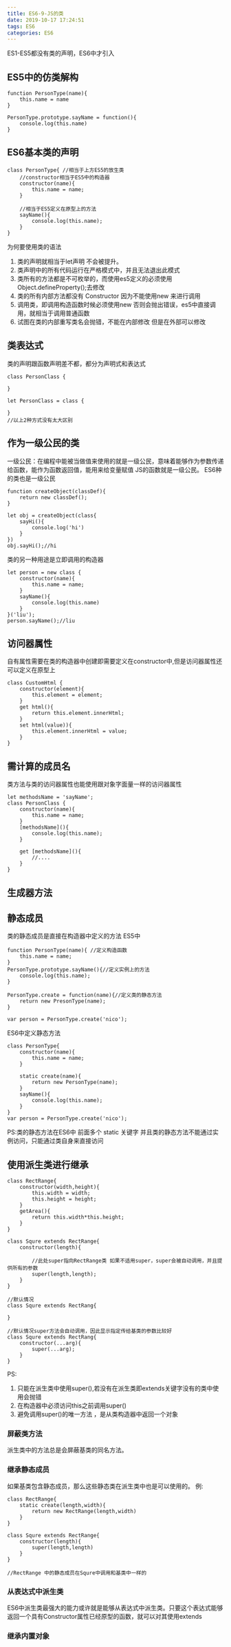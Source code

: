 ```yaml
---
title: ES6-9-JS的类
date: 2019-10-17 17:24:51
tags: ES6
categories: ES6
---
```


ES1-ES5都没有类的声明，ES6中才引入

## ES5中的仿类解构
```
function PersonType(name){
    this.name = name
}

PersonType.prototype.sayName = function(){
    console.log(this.name)
}
```


## ES6基本类的声明
```
class PersonType{ //相当于上方ES5的放生类
    //constructor相当于ES5中的构造器
    constructor(name){
        this.name = name;
    }

    //相当于ES5定义在原型上的方法
    sayName(){
        console.log(this.name);
    }
}

```
为何要使用类的语法
1. 类的声明就相当于let声明 不会被提升。
2. 类声明中的所有代码运行在严格模式中，并且无法退出此模式
3. 类所有的方法都是不可枚举的，而使用es5定义的必须使用Object.defineProperty();去修改
4. 类的所有内部方法都没有 Constructor 因为不能使用new 来进行调用
5. 调用类，即调用构造函数时候必须使用new 否则会抛出错误，es5中直接调用，就相当于调用普通函数
6. 试图在类的内部重写类名会抛错，不能在内部修改 但是在外部可以修改


## 类表达式
类的声明跟函数声明差不都，都分为声明式和表达式
```
class PersonClass {

}

let PersonClass = class {

}
//以上2种方式没有太大区别
```

## 作为一级公民的类
一级公民：在编程中能被当做值来使用的就是一级公民，意味着能够作为参数传递给函数，能作为函数返回值，能用来给变量赋值
JS的函数就是一级公民。
ES6种的类也是一级公民
```
function createObject(classDef){
    return new classDef();
}

let obj = createObject(class{
    sayHi(){
        console.log('hi')
    }
})
obj.sayHi();//hi
```
类的另一种用途是立即调用的构造器
```
let person = new class {
    constructor(name){
        this.name = name;
    }
    sayName(){
        console.log(this.name)
    }
}('liu');
person.sayName();//liu
```

## 访问器属性
自有属性需要在类的构造器中创建即需要定义在constructor中,但是访问器属性还可以定义在原型上

```
class CustomHtml {
    constructor(element){
        this.element = element;
    }
    get html(){
        return this.element.innerHtml;
    }
    set html(value)){
        this.element.innerHtml = value;
    }
}
```

## 需计算的成员名
类方法与类的访问器属性也能使用跟对象字面量一样的访问器属性
```
let methodsName = 'sayName';
class PersonClass {
    constructor(name){
        this.name = name;
    }
    [methodsName](){
        console.log(this.name);
    }
    
    get [methodsName](){
        //....
    }
}
```

## 生成器方法

## 静态成员
类的静态成员是直接在构造器中定义的方法
ES5中
```
function PersonType(name){ //定义构造函数
    this.name = name;
}
PersonType.prototype.sayName(){//定义实例上的方法
    console.log(this.name);
}

PersonType.create = function(name){//定义类的静态方法
    return new PresonType(name);
}

var person = PersonType.create('nico');

```

ES6中定义静态方法
```
class PersonType{
    constructor(name){
        this.name = name;
    }
    
    static create(name){
        return new PersonType(name);
    }
    sayName(){
        console.log(this.name);
    }
}
var person = PersonType.create('nico');
```

PS:类的静态方法在ES6中 前面多个 static 关键字  并且类的静态方法不能通过实例访问，只能通过类自身来直接访问

## 使用派生类进行继承
```
class RectRange{
    constructor(width,height){
        this.width = width;
        this.height = height;
    }
    getArea(){
        return this.width*this.height;
    }
}

class Squre extends RectRange{
    constructor(length){
        
        //此处super指向RectRange类 如果不适用super，super会被自动调用，并且提供所有的参数
        super(length,length);
    }
}
```

```
//默认情况
class Squre extends RectRang{

}

//默认情况super方法会自动调用，因此显示指定传给基类的参数比较好
class Squre extends RectRang{
    constructor(...arg){
        super(...arg);
    }
}
```

PS:
1. 只能在派生类中使用super(),若没有在派生类即extends关键字没有的类中使用会抛错
2. 在构造器中必须访问this之前调用super()
3. 避免调用super()的唯一方法 ，是从类构造器中返回一个对象

### 屏蔽类方法
派生类中的方法总是会屏蔽基类的同名方法。

### 继承静态成员
如果基类包含静态成员，那么这些静态类在派生类中也是可以使用的。
例:
```
class RectRange{
    static create(length,width){
        return new RectRange(length,width)
    }
}

class Squre extends RectRange{
    constructor(length){
        super(length,length)
    }
}

//RectRange 中的静态成员在Squre中调用和基类中一样的
```
### 从表达式中派生类
ES6中派生类最强大的能力或许就是能够从表达式中派生类。只要这个表达式能够返回一个具有Constructor属性已经原型的函数，就可以对其使用extends

### 继承内置对象
